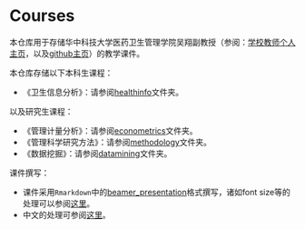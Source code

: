 # Courses

本仓库用于存储华中科技大学医药卫生管理学院吴翔副教授（参阅：[学校教师个人主页](http://faculty.hust.edu.cn/WuXiang/zh_CN/index.htm)，以及[github主页](https://github.com/wuhsiang/)）的教学课件。

本仓库存储以下本科生课程：

- 《卫生信息分析》：请参阅[healthinfo](https://github.com/wuhsiang/Courses/tree/master/healthinfo)文件夹。

以及研究生课程：

- 《管理计量分析》：请参阅[econometrics](https://github.com/wuhsiang/Courses/tree/master/econometrics)文件夹。
- 《管理科学研究方法》：请参阅[methodology](https://github.com/wuhsiang/Courses/tree/master/methodology)文件夹。
- 《数据挖掘》：请参阅[datamining](https://github.com/wuhsiang/Courses/tree/master/datamining)文件夹。

课件撰写：

- 课件采用`Rmarkdown`中的[beamer_presentation](https://rmarkdown.rstudio.com/beamer_presentation_format)格式撰写，诸如font size等的处理可以参阅[这里]( https://github.com/rstudio/rmarkdown/issues/878 )。
- 中文的处理可参阅[这里](https://yufree.cn/en/2016/09/19/beamer-in-chinese/)。
